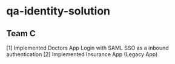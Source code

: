 # qa-identity-solution

## Team C
[1] Implemented Doctors App Login with SAML SSO as a inbound authentication
[2] Implemented Insurance App (Legacy App)
